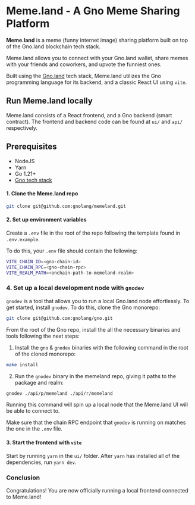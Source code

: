 # Meme.land - A Gno Meme Sharing Platform

**Meme.land** is a meme (funny internet image) sharing platform built on top 
of the Gno.land blockchain tech stack.

Meme.land allows you to connect with your Gno.land wallet, share memes with your 
friends and coworkers, and upvote the funniest ones.

Built using the [Gno.land](https://github.com/gnolang/gno) tech stack, Meme.land utilizes the Gno programming
language for its backend, and a classic React UI using `vite`.

## Run Meme.land locally

Meme.land consists of a React frontend, and a Gno backend (smart contract).
The frontend and backend code can be found at `ui/` and `api/` respectively.

## Prerequisites
- NodeJS
- Yarn
- Go 1.21+
- [Gno tech stack](https://docs.gno.land/getting-started/local-setup)

#### 1. Clone the Meme.land repo

```bash
git clone git@github.com:gnolang/memeland.git 
```

#### 2. Set up environment variables

Create a `.env` file in the root of the repo following the template found in 
`.env.example`.

To do this, your `.env` file should contain the following:

```bash
VITE_CHAIN_ID=<gno-chain-id>
VITE_CHAIN_RPC=<gno-chain-rpc>
VITE_REALM_PATH=<onchain-path-to-memeland-realm>
```

### 4. Set up a local development node with `gnodev`

`gnodev` is a tool that allows you to run a local Gno.land node effortlessly.
To get started, install `gnodev`. To do this, clone the Gno monorepo:

```bash
git clone git@github.com:gnolang/gno.git 
```

From the root of the Gno repo, install the all the necessary binaries and 
tools following the next steps:

1. Install the `gno` & `gnodev` binaries with the following command in the root of the cloned monorepo:
```bash
make install
```

2. Run the `gnodev` binary in the memeland repo, giving it paths
to the package and realm:
```bash
gnodev ./api/p/memeland ./api/r/memeland
```

Running this command will spin up a local node that the Meme.land UI 
will be able to connect to.

Make sure that the chain RPC endpoint that `gnodev` is running on matches the one
in the `.env` file.

#### 3. Start the frontend with `vite`

Start by running `yarn` in the `ui/` folder. After `yarn` has installed all of 
the dependencies, run `yarn dev`.

### Conclusion

Congratulations! You are now officially running a local frontend connected to 
Meme.land!





